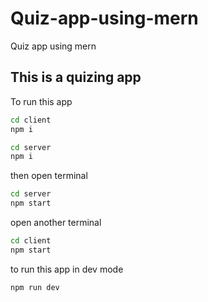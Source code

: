 # Quiz-app-using-mern
Quiz app using mern
## This is a quizing app

To run this app 
```sh
cd client
npm i
```
```sh
cd server
npm i
```
then open terminal 

```sh
cd server
npm start
```
open another terminal
```sh
cd client
npm start
```
to run this app in dev mode
```sh
npm run dev
```
